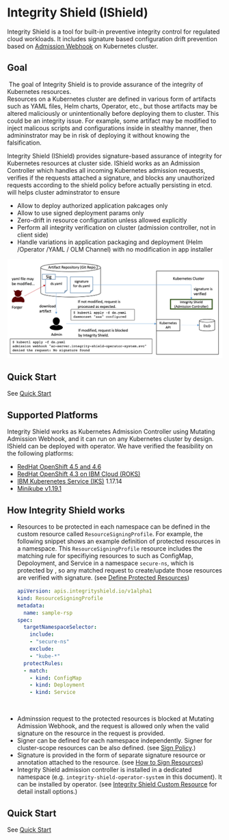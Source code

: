 # Integrity Shield (IShield)
   
Integrity Shield is a tool for built-in preventive integrity control for regulated cloud workloads. It includes signature based configuration drift prevention based on [Admission Webhook](https://kubernetes.io/docs/reference/access-authn-authz/admission-controllers/) on Kubernetes cluster.

## Goal
​
The goal of Integrity Shield is to provide assurance of the integrity of Kubernetes resources.  
​
Resources on a Kubernetes cluster are defined in various form of artifacts such as YAML files, Helm charts, Operator, etc., but those artifacts may be altered maliciously or unintentionally before deploying them to cluster. 
This could be an integrity issue. For example, some artifact may be modified to inject malicous scripts and configurations inside in stealthy manner, then admininstrator may be in risk of deploying it without knowing the falsification.

Integrity Shield (IShield) provides signature-based assurance of integrity for Kubernetes resources at cluster side. IShield works as an Admission Controller which handles all incoming Kubernetes admission requests, verifies if the requests attached a signature, and blocks any unauthorized requests according to the shield policy before actually persisting in etcd.  will helps cluster adminstrator to ensure
- Allow to deploy authorized application pakcages only
- Allow to use signed deployment params only
- Zero-drift in resource configuration unless allowed explicitly
- Perform all integrity verification on cluster (admission controller, not in client side)
- Handle variations in application packaging and deployment (Helm /Operator /YAML / OLM Channel) with no modification in app installer
​

![Scenario](./docs/ishield-scenario.png)

## Quick Start
See [Quick Start](./docs/README_QUICK.md)

## Supported Platforms

Integrity Shield works as Kubernetes Admission Controller using Mutating Admission Webhook, and it can run on any Kubernetes cluster by design. 
IShield can be deployed with operator. We have verified the feasibility on the following platforms:

- [RedHat OpenShift 4.5 and 4.6](https://www.openshift.com/)
- [RedHat OpenShift 4.3 on IBM Cloud (ROKS)](https://www.openshift.com/products/openshift-ibm-cloud)
- [IBM Kuberenetes Service (IKS)](https://www.ibm.com/cloud/container-service/) 1.17.14
- [Minikube v1.19.1](https://kubernetes.io/docs/setup/learning-environment/minikube/)

## How Integrity Shield works
- Resources to be protected in each namespace can be defined in the custom resource called `ResourceSigningProfile`. For example, the following snippet shows an example definition of protected resources in a namespace. This `ResourceSigningProfile` resource includes the matching rule for specifiying resources to such as ConfigMap, Depoloyment, and Service in a namespace `secure-ns`, which is protected by , so any matched request to create/update those resources are verified with signature.  (see [Define Protected Resources](./docs/README_FOR_RESOURCE_SIGNING_PROFILE.md))
​
  ```yaml
  apiVersion: apis.integrityshield.io/v1alpha1
  kind: ResourceSigningProfile
  metadata:
    name: sample-rsp
  spec:
    targetNamespaceSelector:
      include:
      - "secure-ns"
      exclude:
      - "kube-*"
    protectRules:
    - match:
      - kind: ConfigMap
      - kind: Deployment
      - kind: Service
  ```
​
- Adminssion request to the protected resources is blocked at Mutating Admission Webhook, and the request is allowed only when the valid signature on the resource in the request is provided.
- Signer can be defined for each namespace independently. Signer for cluster-scope resources can be also defined. (see [Sign Policy](./docs/README_CONFIG_SIGNER_POLICY.md).)
- Signature is provided in the form of separate signature resource or annotation attached to the resource. (see [How to Sign Resources](./docs/README_RESOURCE_SIGNATURE.md))
- Integrity Shield admission controller is installed in a dedicated namespace (e.g. `integrity-shield-operator-system` in this document). It can be installed by operator. (see [Integrity Shield Custom Resource](./docs/README_ISHIELD_OPERATOR_CR.md) for detail install options.)
​

## Quick Start
See [Quick Start](./docs/README_QUICK.md)
